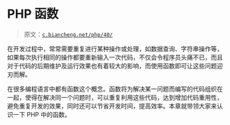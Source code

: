 # PHP 函数

> 原文：[`c.biancheng.net/php/40/`](http://c.biancheng.net/php/40/)

在开发过程中，常常需要重复进行某种操作或处理，如数据查询、字符串操作等，如果每次执行相同的操作都要重新输入一次代码，不仅会令程序员头痛不已，而且对于代码的后期维护及运行效果也有着较大的影响，而使用函数即可让这些问题迎刃而解。

在很多编程语言中都有函数这个概念。函数将为解决某一问题而编写的代码组织在一起，使得在解决同一个问题时，可以重复利用这些代码，达到增加代码重用性，避免重复开发的效果，同时还可以节省开发时间，提高效率。本章就带领大家来认识一下 PHP 中的函数。